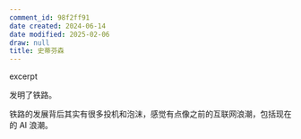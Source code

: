 ```yaml
---
comment_id: 98f2ff91
date created: 2024-06-14
date modified: 2025-02-06
draw: null
title: 史蒂芬森
---
```

excerpt

<!-- more -->

发明了铁路。

铁路的发展背后其实有很多投机和泡沫，感觉有点像之前的互联网浪潮，包括现在的 AI 浪潮。
